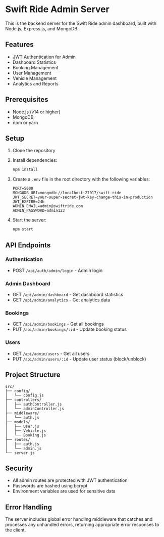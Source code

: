 # Swift Ride Admin Server

This is the backend server for the Swift Ride admin dashboard, built with Node.js, Express.js, and MongoDB.

## Features

- JWT Authentication for Admin
- Dashboard Statistics
- Booking Management
- User Management
- Vehicle Management
- Analytics and Reports

## Prerequisites

- Node.js (v14 or higher)
- MongoDB
- npm or yarn

## Setup

1. Clone the repository
2. Install dependencies:

   ```bash
   npm install
   ```

3. Create a `.env` file in the root directory with the following variables:

   ```
   PORT=5000
   MONGODB_URI=mongodb://localhost:27017/swift-ride
   JWT_SECRET=your-super-secret-jwt-key-change-this-in-production
   JWT_EXPIRE=24h
   ADMIN_EMAIL=admin@swiftride.com
   ADMIN_PASSWORD=admin123
   ```

4. Start the server:
   ```bash
   npm start
   ```

## API Endpoints

### Authentication

- POST `/api/auth/admin/login` - Admin login

### Admin Dashboard

- GET `/api/admin/dashboard` - Get dashboard statistics
- GET `/api/admin/analytics` - Get analytics data

### Bookings

- GET `/api/admin/bookings` - Get all bookings
- PUT `/api/admin/bookings/:id` - Update booking status

### Users

- GET `/api/admin/users` - Get all users
- PUT `/api/admin/users/:id` - Update user status (block/unblock)

## Project Structure

```
src/
├── config/
│   └── config.js
├── controllers/
│   ├── authController.js
│   └── adminController.js
├── middleware/
│   └── auth.js
├── models/
│   ├── User.js
│   ├── Vehicle.js
│   └── Booking.js
├── routes/
│   ├── auth.js
│   └── admin.js
└── server.js
```

## Security

- All admin routes are protected with JWT authentication
- Passwords are hashed using bcrypt
- Environment variables are used for sensitive data

## Error Handling

The server includes global error handling middleware that catches and processes any unhandled errors, returning appropriate error responses to the client.
